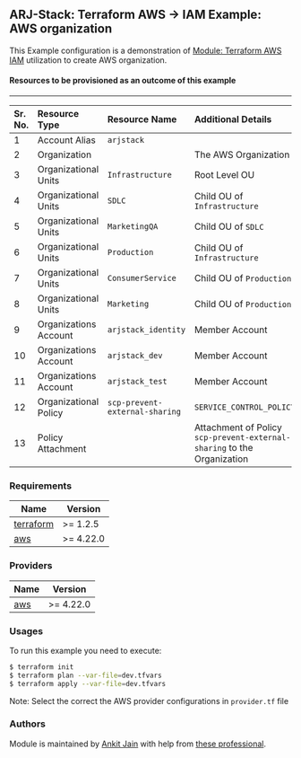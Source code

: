 ## ARJ-Stack: Terraform AWS -> IAM Example: AWS organization

This Example configuration is a demonstration of [Module: Terraform AWS IAM](https://github.com/arjstack/terraform-aws-iam) utilization to create AWS organization.

#### Resources to be provisioned as an outcome of this example
---

| Sr. No. | Resource Type | Resource Name | Additional Details |
|:------|:------|:------|:------|
| 1 | Account Alias | `arjstack` |  |
| 2 | Organization |  | The AWS Organization |
| 3 | Organizational Units | `Infrastructure` | Root Level OU |
| 4 | Organizational Units | `SDLC` | Child OU of `Infrastructure` |
| 5 | Organizational Units | `MarketingQA` | Child OU of `SDLC` |
| 6 | Organizational Units | `Production` | Child OU of `Infrastructure` |
| 7 | Organizational Units | `ConsumerService` | Child OU of `Production` |
| 8 | Organizational Units | `Marketing` | Child OU of `Production` |
| 9 | Organizations Account | `arjstack_identity` | Member Account |
| 10 | Organizations Account | `arjstack_dev` | Member Account |
| 11 | Organizations Account | `arjstack_test` | Member Account |
| 12 | Organizational Policy | `scp-prevent-external-sharing` | `SERVICE_CONTROL_POLICY` |
| 13 | Policy Attachment | | Attachment of Policy `scp-prevent-external-sharing` to the Organization |

### Requirements

| Name | Version |
|------|---------|
| <a name="requirement_terraform"></a> [terraform](#requirement\_terraform) | >= 1.2.5 |
| <a name="requirement_aws"></a> [aws](#requirement\_aws) | >= 4.22.0 |

### Providers

| Name | Version |
|------|---------|
| <a name="provider_aws"></a> [aws](#provider\_aws) | >= 4.22.0 |

### Usages

To run this example you need to execute:

```bash
$ terraform init
$ terraform plan --var-file=dev.tfvars
$ terraform apply --var-file=dev.tfvars
```

Note: Select the correct the AWS provider configurations in `provider.tf` file

### Authors

Module is maintained by [Ankit Jain](https://github.com/ankit-jn) with help from [these professional](https://github.com/arjstack/terraform-aws-examples/graphs/contributors).